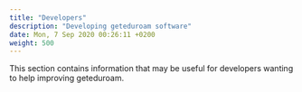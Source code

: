 ```yaml
---
title: "Developers"
description: "Developing geteduroam software"
date: Mon, 7 Sep 2020 00:26:11 +0200
weight: 500
---
```


This section contains information that may be useful for developers wanting to help improving geteduroam.
